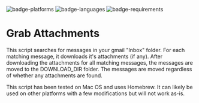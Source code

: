 ![badge-platforms](https://img.shields.io/badge/platform-osx-blue.svg)
![badge-languages](https://img.shields.io/badge/languages-bash-orange.svg)
![badge-requirements](https://img.shields.io/badge/requirements-Homebrew,%20curl,%20wget%20%26%20mpack-orange.svg)

# Grab Attachments

This script searches for messages in your gmail "Inbox" folder.  For each matching message, it
downloads it's attachments (if any).  After downloading the attachments for all matching
messages, the messages are moved to the DOWNLOAD_DIR folder.  The messages are moved regardless
of whether any attachments are found.

This script has been tested on Mac OS and uses Homebrew.  It can likely be used on other
platforms with a few modifications but will not work as-is.
